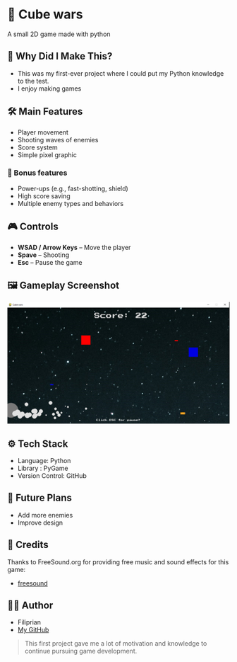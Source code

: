 # 🧩 Cube wars
A small 2D game made with python

## 🤔 Why Did I Make This?
- This was my first-ever project where I could put my Python knowledge to the test.
- I enjoy making games

## 🛠️ Main Features
- Player movement
- Shooting waves of enemies
- Score system
- Simple pixel graphic
### 🧠 Bonus features
- Power-ups (e.g., fast-shotting, shield)
- High score saving
- Multiple enemy types and behaviors

## 🎮 Controls
- **WSAD / Arrow Keys** – Move the player
- **Spave** – Shooting 
- **Esc** – Pause the game

## 🖼️ Gameplay Screenshot
![Gameplay screenshot](img/gameplay.png)

## ⚙️ Tech Stack
- Language: Python
- Library : PyGame 
- Version Control: GitHub  

## 🔮 Future Plans
- Add more enemies
- Improve design

## 🙏 Credits
Thanks to FreeSound.org for providing free music and sound effects for this game:  
- [freesound](https://freesound.org/)

## 👨‍💻 Author
- Filiprian  
- [My GitHub](https://github.com/Filiprian)

> This first project gave me a lot of motivation and knowledge to continue pursuing game development.
